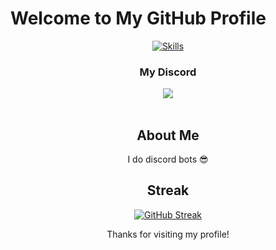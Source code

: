 # Welcome to My GitHub Profile

<p align="center">
  <a href="https://skillicons.dev">
    <img src="https://skillicons.dev/icons?i=js,html,css](https://skillicons.dev/icons?i=aws,nginx,git,github,vscode,idea,vim,docker,kubernetes,mysql,mongodb,postgres" alt="Skills" />
  </a>
</p>

<div align="center">
  <h3>My Discord</h3>
  <a href="https://discord.com/users/349899862495723520">
    <img src="https://lanyard.cnrad.dev/api/349899862495723520">
  </a>
  <br /><br />

## About Me

I do discord bots 😎

## Streak
<a href="https://git.io/streak-stats"><img src="https://streak-stats.demolab.com?user=mikethemn&theme=prussian" alt="GitHub Streak" /></a>

Thanks for visiting my profile!


<!--
**mikethemn/mikethemn** is a ✨ _special_ ✨ repository because its `README.md` (this file) appears on your GitHub profile.

Here are some ideas to get you started:

- 🔭 I’m currently working on ...
- 🌱 I’m currently learning ...
- 👯 I’m looking to collaborate on ...
- 🤔 I’m looking for help with ...
- 💬 Ask me about ...
- 📫 How to reach me: ...
- 😄 Pronouns: ...
- ⚡ Fun fact: ...
-->
